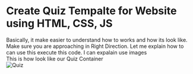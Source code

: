 # Create Quiz Tempalte for Website using HTML, CSS, JS
Basically, it make easier to understand how to works and how its look like. Make sure you are approaching in Right Direction.
Let me explain how to can use this execute this code. I can expalain use images<br>
This is how look like our Quiz Container<br>
![Quiz](https://github.com/v-ishnu/Quizforxii/assets/65424078/57bfcd95-ae2e-4fd8-8200-96fdf9f0df5d)
